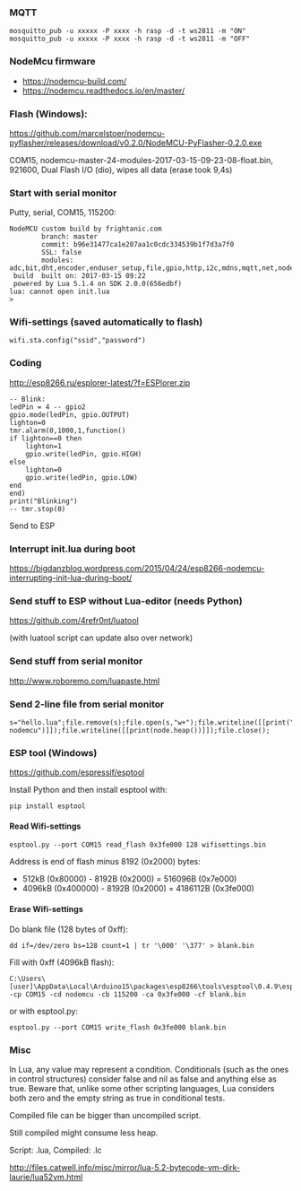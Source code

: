 ### MQTT
```
mosquitto_pub -u xxxxx -P xxxx -h rasp -d -t ws2811 -m "ON"
mosquitto_pub -u xxxxx -P xxxx -h rasp -d -t ws2811 -m "OFF"
```

### NodeMcu firmware
- https://nodemcu-build.com/
- https://nodemcu.readthedocs.io/en/master/

### Flash (Windows):
https://github.com/marcelstoer/nodemcu-pyflasher/releases/download/v0.2.0/NodeMCU-PyFlasher-0.2.0.exe

COM15, nodemcu-master-24-modules-2017-03-15-09-23-08-float.bin, 921600, Dual Flash I/O (dio), wipes all data
(erase took 9,4s)

### Start with serial monitor
Putty, serial, COM15, 115200:
```
NodeMCU custom build by frightanic.com
        branch: master
        commit: b96e31477ca1e207aa1c0cdc334539b1f7d3a7f0
        SSL: false
        modules: adc,bit,dht,encoder,enduser_setup,file,gpio,http,i2c,mdns,mqtt,net,node,ow,pwm,rfswitch,rotary,spi,struct,tmr,uart,wifi,ws2801,ws2812
 build  built on: 2017-03-15 09:22
 powered by Lua 5.1.4 on SDK 2.0.0(656edbf)
lua: cannot open init.lua
>
```

### Wifi-settings (saved automatically to flash)
```
wifi.sta.config("ssid","password")
```

### Coding
http://esp8266.ru/esplorer-latest/?f=ESPlorer.zip

```
-- Blink:
ledPin = 4 -- gpio2
gpio.mode(ledPin, gpio.OUTPUT)
lighton=0
tmr.alarm(0,1000,1,function()
if lighton==0 then
    lighton=1
    gpio.write(ledPin, gpio.HIGH)
else
    lighton=0
    gpio.write(ledPin, gpio.LOW)
end
end)
print("Blinking")
-- tmr.stop(0)
```

Send to ESP

### Interrupt init.lua during boot
https://bigdanzblog.wordpress.com/2015/04/24/esp8266-nodemcu-interrupting-init-lua-during-boot/

### Send stuff to ESP without Lua-editor (needs Python)
https://github.com/4refr0nt/luatool

(with luatool script can update also over network)

### Send stuff from serial monitor
http://www.roboremo.com/luapaste.html

### Send 2-line file from serial monitor
```
s="hello.lua";file.remove(s);file.open(s,"w+");file.writeline([[print("hello nodemcu")]]);file.writeline([[print(node.heap())]]);file.close();
```

### ESP tool (Windows)
https://github.com/espressif/esptool

Install Python and then install esptool with:
```
pip install esptool
```

#### Read Wifi-settings
```
esptool.py --port COM15 read_flash 0x3fe000 128 wifisettings.bin
```
Address is end of flash minus 8192 (0x2000) bytes: 
- 512kB (0x80000) - 8192B (0x2000) = 516096B (0x7e000)
- 4096kB (0x400000) - 8192B (0x2000) = 4186112B (0x3fe000)

#### Erase Wifi-settings
Do blank file (128 bytes of 0xff):
```
dd if=/dev/zero bs=128 count=1 | tr '\000' '\377' > blank.bin
```
Fill with 0xff (4096kB flash):
```
C:\Users\[user]\AppData\Local\Arduino15\packages\esp8266\tools\esptool\0.4.9\esptool.exe -cp COM15 -cd nodemcu -cb 115200 -ca 0x3fe000 -cf blank.bin
```
or with esptool.py:
```
esptool.py --port COM15 write_flash 0x3fe000 blank.bin
```

### Misc

In Lua, any value may represent a condition. Conditionals (such as the ones in control structures) consider false and nil as false and anything else as true. Beware that, unlike some other scripting languages, Lua considers both zero and the empty string as true in conditional tests.

Compiled file can be bigger than uncompiled script.

Still compiled might consume less heap.

Script: .lua, Compiled: .lc

http://files.catwell.info/misc/mirror/lua-5.2-bytecode-vm-dirk-laurie/lua52vm.html

